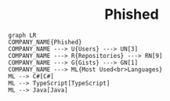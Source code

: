 <h1 align="center">Phished</h1>

```mermaid
graph LR
COMPANY_NAME{Phished}
COMPANY_NAME ---> U{Users} ---> UN[3]
COMPANY_NAME ---> R{Repositories} ---> RN[9]
COMPANY_NAME ---> G{Gists} ---> GN[1]
COMPANY_NAME ---> ML{Most Used<br>Languages}
ML --> C#[C#]
ML --> TypeScript[TypeScript]
ML --> Java[Java]
```
